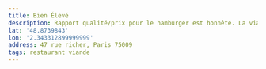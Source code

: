```yaml
---
title: Bien Élevé
description: Rapport qualité/prix pour le hamburger est honnête. La viande est excellente et les frites aussi, cuites dans la graisses de bœuf ! viandes à tester.
lat: '48.8739843'
lon: '2.343312899999999'
address: 47 rue richer, Paris 75009
tags: restaurant viande
---
```

